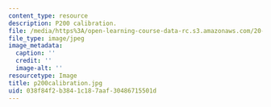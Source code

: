 ```yaml
---
content_type: resource
description: P200 calibration.
file: /media/https%3A/open-learning-course-data-rc.s3.amazonaws.com/20-109-laboratory-fundamentals-in-biological-engineering-fall-2007/038f84f2b3841c187aaf30486715501d_p200calibration.jpg
file_type: image/jpeg
image_metadata:
  caption: ''
  credit: ''
  image-alt: ''
resourcetype: Image
title: p200calibration.jpg
uid: 038f84f2-b384-1c18-7aaf-30486715501d
---
```

